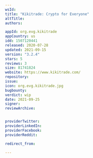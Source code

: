```yaml
---
wsId: 
title: "Kikitrade: Crypto for Everyone"
altTitle: 
authors:

appId: org.evg.kikitrade
appCountry: us
idd: 1507120441
released: 2020-07-28
updated: 2021-09-15
version: "3.2.4"
stars: 5
reviews: 3
size: 81741824
website: https://www.kikitrade.com/
repository: 
issue: 
icon: org.evg.kikitrade.jpg
bugbounty: 
verdict: wip
date: 2021-09-25
signer: 
reviewArchive:


providerTwitter: 
providerLinkedIn: 
providerFacebook: 
providerReddit: 

redirect_from:

---
```


